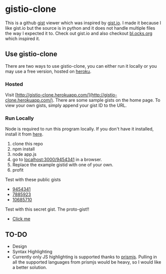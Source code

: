# gistio-clone
This is a github [gist](https://gist.github.com/) viewer which was inspired by
[gist.io](http://gist.io). I made it because I like gist.io but the source is in
python and it does not handle multiple files the way I expected it to. Check out
gist.io and also checkout [bl.ocks.org](http://bl.ocks.org/) which inspired it.

## Use gistio-clone
There are two ways to use gistio-clone, you can either run it locally or you may
use a free version, hosted on [heroku](https://www.heroku.com/).

### Hosted
Visit [http://gistio-clone.herokuapp.com/](http://gistio-clone.herokuapp.com/).
There are some sample gists on the home page.
To view your own gists, simply append your gist ID to the URL.

### Run Locally
Node is required to run this program locally. If you don't have it installed,
install it from [here](http://nodejs.org/download/).

 1. clone this repo
 2. npm install
 3. node app.js
 4. go to [localhost:3000/9454341](http://localhost:3000/9454341) in a browser.
 5. Replace the example gistid with one of your own.
 6. profit

Test with these public gists
 * [9454341](http://gistio-clone.herokuapp.com/9454341)
 * [7885923](http://gistio-clone.herokuapp.com/7885923)
 * [10685710](http://gistio-clone.herokuapp.com/10685710)

Test with this secret gist. The proto-gist!!
* [Click me](http://gistio-clone.herokuapp.com/1)

## TO-DO
 * Design
 * Syntax Highlighting
  * Currently only JS highlighting is supported thanks to [prismjs](http://prismjs.com/).
  Pulling in all the supported languages from prismjs would be heavy, so I would
  like a better solution.
